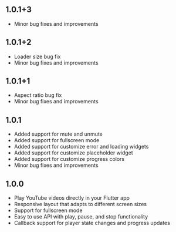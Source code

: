 ## 1.0.1+3
- Minor bug fixes and improvements

## 1.0.1+2
- Loader size bug fix
- Minor bug fixes and improvements

## 1.0.1+1
- Aspect ratio bug fix
- Minor bug fixes and improvements

## 1.0.1
- Added support for mute and unmute
- Added support for fullscreen mode
- Added support for customize error and loading widgets
- Added support for customize placeholder widget
- Added support for customize progress colors
- Minor bug fixes and improvements

## 1.0.0
- Play YouTube videos directly in your Flutter app
- Responsive layout that adapts to different screen sizes
- Support for fullscreen mode
- Easy to use API with play, pause, and stop functionality
- Callback support for player state changes and progress updates
